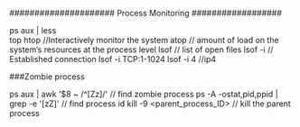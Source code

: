 ##################### Process Monitoring ##################

ps aux | less  
top
htop     //Interactively monitor the system
atop     // amount of load on the system’s resources at the process level
lsof    // list of open files 
lsof -i  // Established connection
lsof -i TCP:1-1024
lsof -i 4 //ip4 

###Zombie process

ps aux | awk '$8 ~ /^[Zz]/'                //  find zombie process 
ps -A -ostat,pid,ppid | grep -e '[zZ]'    // find process id
kill -9 <parent_process_ID>              // kill the parent process


